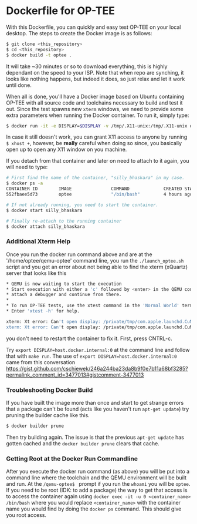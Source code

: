 Dockerfile for OP-TEE
=====================

With this Dockerfile, you can quickly and easy test OP-TEE on your local
desktop. The steps to create the Docker image is as follows:

```bash
$ git clone <this_repository>
$ cd <this_repository>
$ docker build -t optee .
```
It will take ~30 minutes or so to download everything, this is highly dependant
on the speed to your ISP. Note that when repo are synching, it looks like
nothing happens, but indeed it does, so just relax and let it work until done.

When all is done, you'll have a Docker image based on Ubuntu containing OP-TEE
with all source code and toolchains necessary to build and test it out. Since
the test spawns new `xterm` windows, we need to provide some extra parameters
when running the Docker container. To run it, simply type:

```bash
$ docker run -it -e DISPLAY=$DISPLAY -v /tmp/.X11-unix:/tmp/.X11-unix optee
```

In case it still doesn't work, you can grant X11 access to anyone by running `$
xhost +`, however, be **really** careful when doing so since, you basically open
up to open any X11 window on you machine.

If you detach from that container and later on need to attach to it again, you
will need to type:

```bash
# First find the name of the container, "silly_bhaskara" in my case.
$ docker ps -a
CONTAINER ID        IMAGE               COMMAND             CREATED STATUS                      PORTS               NAMES
552fbaee5d73        optee               "/bin/bash"         4 hours ago                                             silly_bhaskara

# If not already running, you need to start the container.
$ docker start silly_bhaskara

# Finally re-attach to the running container
$ docker attach silly_bhaskara
```

### Additional Xterm Help
Once you run the docker run command above and are at the '/home/optee/qemu-optee' 
command line, you run the `./launch_optee.sh` script and you get an error about 
not being able to find the xterm (xQuartz) server that looks like this
```bash
* QEMU is now waiting to start the execution
* Start execution with either a 'c' followed by <enter> in the QEMU console or
* attach a debugger and continue from there.
*
* To run OP-TEE tests, use the xtest command in the 'Normal World' terminal
* Enter 'xtest -h' for help.

xterm: Xt error: Can't open display: /private/tmp/com.apple.launchd.CuNDWxl9fm/org.xquartz:0
xterm: Xt error: Can't open display: /private/tmp/com.apple.launchd.CuNDWxl9fm/org.xquartz:0
``` 
you don't need to restart the container to fix it. First, press CNTRL-c. 

Try `export DISPLAY=host.docker.internal:0` at the command line and follow that 
with `make run`. The use of `export DISPLAY=host.docker.internal:0` came from 
this conversation 
https://gist.github.com/cschiewek/246a244ba23da8b9f0e7b11a68bf3285?permalink_comment_id=3477013#gistcomment-3477013

### Troubleshooting Docker Build
If you have built the image more than once and start to get strange errors that a 
package can't be found (acts like you haven't run `apt-get update`) try pruning 
the builder cache like this.
```bash
$ docker builder prune
```
Then try building again. The issue is that the previous `apt-get update` has 
gotten cached and the `docker builder prune` clears that cache.

### Getting Root at the Docker Run Commandline
After you execute the docker run command (as above) you will be put into a command 
line where the toolchain and the QEMU environment will be built and run. 
At the `/qemu-optee$ ` prompt if you run the `whoami` you will be `optee`.  
If you need to be root (IDK: to add a package) the way to get that access is to 
access the container again using `docker exec -it -u 0 <container_name> /bin/bash` where 
you would replace `<container_name>` with the container name you would find by 
doing the `docker ps` command. This should give you root access.
